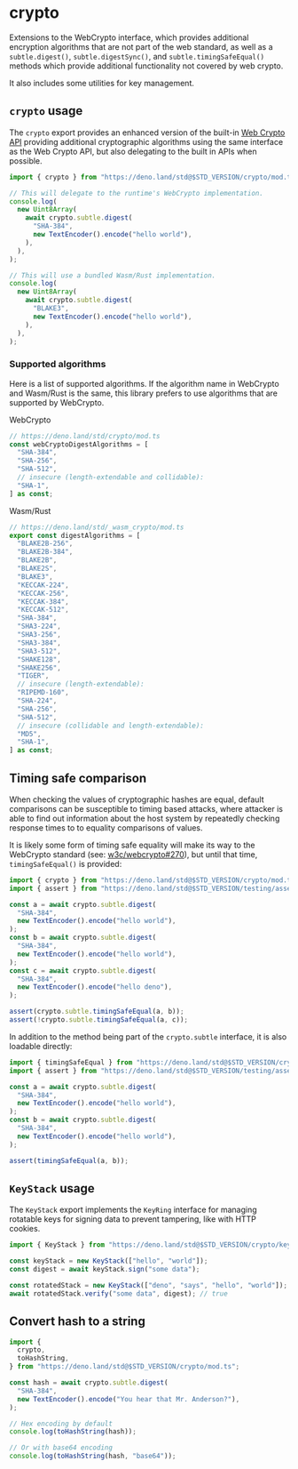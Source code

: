# crypto

Extensions to the WebCrypto interface, which provides additional encryption
algorithms that are not part of the web standard, as well as a
`subtle.digest()`, `subtle.digestSync()`, and `subtle.timingSafeEqual()` methods
which provide additional functionality not covered by web crypto.

It also includes some utilities for key management.

## `crypto` usage

The `crypto` export provides an enhanced version of the built-in
[Web Crypto API](https://developer.mozilla.org/en-US/docs/Web/API/Web_Crypto_API)
providing additional cryptographic algorithms using the same interface as the
Web Crypto API, but also delegating to the built in APIs when possible.

```ts
import { crypto } from "https://deno.land/std@$STD_VERSION/crypto/mod.ts";

// This will delegate to the runtime's WebCrypto implementation.
console.log(
  new Uint8Array(
    await crypto.subtle.digest(
      "SHA-384",
      new TextEncoder().encode("hello world"),
    ),
  ),
);

// This will use a bundled Wasm/Rust implementation.
console.log(
  new Uint8Array(
    await crypto.subtle.digest(
      "BLAKE3",
      new TextEncoder().encode("hello world"),
    ),
  ),
);
```

### Supported algorithms

Here is a list of supported algorithms. If the algorithm name in WebCrypto and
Wasm/Rust is the same, this library prefers to use algorithms that are supported
by WebCrypto.

WebCrypto

```ts
// https://deno.land/std/crypto/mod.ts
const webCryptoDigestAlgorithms = [
  "SHA-384",
  "SHA-256",
  "SHA-512",
  // insecure (length-extendable and collidable):
  "SHA-1",
] as const;
```

Wasm/Rust

```ts
// https://deno.land/std/_wasm_crypto/mod.ts
export const digestAlgorithms = [
  "BLAKE2B-256",
  "BLAKE2B-384",
  "BLAKE2B",
  "BLAKE2S",
  "BLAKE3",
  "KECCAK-224",
  "KECCAK-256",
  "KECCAK-384",
  "KECCAK-512",
  "SHA-384",
  "SHA3-224",
  "SHA3-256",
  "SHA3-384",
  "SHA3-512",
  "SHAKE128",
  "SHAKE256",
  "TIGER",
  // insecure (length-extendable):
  "RIPEMD-160",
  "SHA-224",
  "SHA-256",
  "SHA-512",
  // insecure (collidable and length-extendable):
  "MD5",
  "SHA-1",
] as const;
```

## Timing safe comparison

When checking the values of cryptographic hashes are equal, default comparisons
can be susceptible to timing based attacks, where attacker is able to find out
information about the host system by repeatedly checking response times to to
equality comparisons of values.

It is likely some form of timing safe equality will make its way to the
WebCrypto standard (see:
[w3c/webcrypto#270](https://github.com/w3c/webcrypto/issues/270)), but until
that time, `timingSafeEqual()` is provided:

```ts
import { crypto } from "https://deno.land/std@$STD_VERSION/crypto/mod.ts";
import { assert } from "https://deno.land/std@$STD_VERSION/testing/asserts.ts";

const a = await crypto.subtle.digest(
  "SHA-384",
  new TextEncoder().encode("hello world"),
);
const b = await crypto.subtle.digest(
  "SHA-384",
  new TextEncoder().encode("hello world"),
);
const c = await crypto.subtle.digest(
  "SHA-384",
  new TextEncoder().encode("hello deno"),
);

assert(crypto.subtle.timingSafeEqual(a, b));
assert(!crypto.subtle.timingSafeEqual(a, c));
```

In addition to the method being part of the `crypto.subtle` interface, it is
also loadable directly:

```ts
import { timingSafeEqual } from "https://deno.land/std@$STD_VERSION/crypto/timing_safe_equal.ts";
import { assert } from "https://deno.land/std@$STD_VERSION/testing/asserts.ts";

const a = await crypto.subtle.digest(
  "SHA-384",
  new TextEncoder().encode("hello world"),
);
const b = await crypto.subtle.digest(
  "SHA-384",
  new TextEncoder().encode("hello world"),
);

assert(timingSafeEqual(a, b));
```

## `KeyStack` usage

The `KeyStack` export implements the `KeyRing` interface for managing rotatable
keys for signing data to prevent tampering, like with HTTP cookies.

```ts
import { KeyStack } from "https://deno.land/std@$STD_VERSION/crypto/keystack.ts";

const keyStack = new KeyStack(["hello", "world"]);
const digest = await keyStack.sign("some data");

const rotatedStack = new KeyStack(["deno", "says", "hello", "world"]);
await rotatedStack.verify("some data", digest); // true
```

## Convert hash to a string

```ts
import {
  crypto,
  toHashString,
} from "https://deno.land/std@$STD_VERSION/crypto/mod.ts";

const hash = await crypto.subtle.digest(
  "SHA-384",
  new TextEncoder().encode("You hear that Mr. Anderson?"),
);

// Hex encoding by default
console.log(toHashString(hash));

// Or with base64 encoding
console.log(toHashString(hash, "base64"));
```
